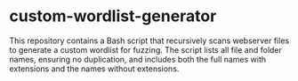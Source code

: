 # custom-wordlist-generator
This repository contains a Bash script that recursively scans webserver files to generate a custom wordlist for fuzzing. The script lists all file and folder names, ensuring no duplication, and includes both the full names with extensions and the names without extensions.
